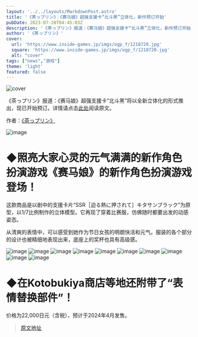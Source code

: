```yaml
---
layout: '../../layouts/MarkdownPost.astro'
title: '《茶っプリン》：《赛马娘》超强支援卡“北斗黑”立体化，新作预订开始'
pubDate: 2023-07-28T04:45:03Z
description: '《茶っプリン》报道：《赛马娘》超强支援卡“北斗黑”立体化，新作预订开始'
author: '《茶っプリン》'
cover:
  url: 'https://www.inside-games.jp/imgs/ogp_f/1218720.jpg'
  square: 'https://www.inside-games.jp/imgs/ogp_f/1218720.jpg'
  alt: "cover"
tags: ["news","游戏"]
theme: 'light'
featured: false
---
```


![cover](https://www.inside-games.jp/imgs/ogp_f/1218720.jpg)

《茶っプリン》报道：《赛马娘》超强支援卡“北斗黑”将以全新立体化的形式推出，现已开始预订。详情请点击[此处](https://www.inside-games.jp/article/2023/07/28/147473.html)阅读原文。

作者：[《茶っプリン》](/author/10181/recent/%E8%8C%B6%E3%81%A3%E3%83%97%E3%83%AA%E3%83%B3)

![image](https://www.inside-games.jp/imgs/zoom/1218718.jpg)

# ◆照亮大家心灵的元气满满的新作角色扮演游戏《赛马娘》的新作角色扮演游戏登场！

这款商品是以剧中的支援卡片“SSR［迫る熱に押されて］キタサンブラック”为原型，以1/7比例制作的立体模型。它再现了穿着比赛服，仿佛随时都要出发的动感姿态。

从清爽的表情中，可以感受到她作为节日女孩的明朗快活和元气。服装的各个部分的设计也被精细地表现出来，底座上的奖杯也具有高级感。

![image](https://www.inside-games.jp/imgs/zoom/1218713.jpg)
![image](https://www.inside-games.jp/imgs/zoom/1218714.jpg)
![image](https://www.inside-games.jp/imgs/zoom/1218716.jpg)
![image](https://www.inside-games.jp/imgs/zoom/1218717.jpg)
![image](https://www.inside-games.jp/imgs/zoom/1218706.jpg)
![image](https://www.inside-games.jp/imgs/zoom/1218707.jpg)
![image](https://www.inside-games.jp/imgs/zoom/1218708.jpg)
![image](https://www.inside-games.jp/imgs/zoom/1218709.jpg)
![image](https://www.inside-games.jp/imgs/zoom/1218710.jpg)
![image](https://www.inside-games.jp/imgs/zoom/1218711.jpg)

# ◆在Kotobukiya商店等地还附带了“表情替换部件”！

价格为22,000日元（含税），预计于2024年4月发售。

>[原文地址](https://www.inside-games.jp/article/2023/07/28/147473.html)  
